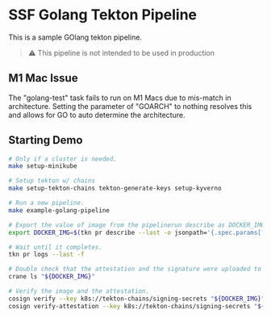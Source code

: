 # SSF Golang Tekton Pipeline

This is a sample GOlang tekton pipeline.

> :warning: This pipeline is not intended to be used in production

## M1 Mac Issue

The "golang-test" task fails to run on M1 Macs due to mis-match in architecture.
Setting the parameter of "GOARCH" to nothing resolves this and allows for GO to
auto determine the architecture.

## Starting Demo

```bash
# Only if a cluster is needed.
make setup-minikube

# Setup tekton w/ chains
make setup-tekton-chains tekton-generate-keys setup-kyverno

# Run a new pipeline.
make example-golang-pipeline

# Export the value of image from the pipelinerun describe as DOCKER_IMG:
export DOCKER_IMG=$(tkn pr describe --last -o jsonpath='{.spec.params[?(@.name=="image")].value}')

# Wait until it completes.
tkn pr logs --last -f

# Double check that the attestation and the signature were uploaded to the OCI.
crane ls "${DOCKER_IMG}"

# Verify the image and the attestation.
cosign verify --key k8s://tekton-chains/signing-secrets "${DOCKER_IMG}"
cosign verify-attestation --key k8s://tekton-chains/signing-secrets "${DOCKER_IMG}"
```
